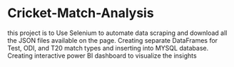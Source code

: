 # Cricket-Match-Analysis
this project is to Use Selenium to automate data scraping and download all the JSON files available on the page. Creating separate DataFrames for Test, ODI, and T20 match types and inserting into  MYSQL database. Creating  interactive power BI dashboard to visualize the insights
